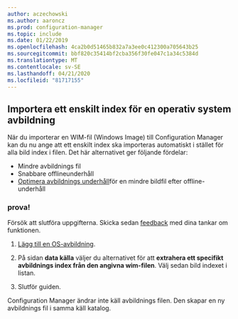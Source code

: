 ```yaml
---
author: aczechowski
ms.author: aaroncz
ms.prod: configuration-manager
ms.topic: include
ms.date: 01/22/2019
ms.openlocfilehash: 4ca2b0d51465b832a7a3ee0c412300a705643b25
ms.sourcegitcommit: bbf820c35414bf2cba356f30fe047c1a34c5384d
ms.translationtype: MT
ms.contentlocale: sv-SE
ms.lasthandoff: 04/21/2020
ms.locfileid: "81717155"
---
```

## <a name="import-a-single-index-of-an-os-image"></a><a name="bkmk_index"></a>Importera ett enskilt index för en operativ system avbildning
<!--3719699-->

När du importerar en WIM-fil (Windows Image) till Configuration Manager kan du nu ange att ett enskilt index ska importeras automatiskt i stället för alla bild index i filen. Det här alternativet ger följande fördelar:

- Mindre avbildnings fil  
- Snabbare offlineunderhåll  
- [Optimera avbildnings underhåll](#bkmk_resetbase)för en mindre bildfil efter offline-underhåll  


### <a name="try-it-out"></a>prova!

Försök att slutföra uppgifterna. Skicka sedan [feedback](../../../../understand/find-help.md#product-feedback) med dina tankar om funktionen.

1. [Lägg till en OS-avbildning](../../../../../osd/get-started/manage-operating-system-images.md#BKMK_AddOSImages).  

2. På sidan **data källa** väljer du alternativet för att **extrahera ett specifikt avbildnings index från den angivna wim-filen**. Välj sedan bild indexet i listan.  

3. Slutför guiden.

Configuration Manager ändrar inte käll avbildnings filen. Den skapar en ny avbildnings fil i samma käll katalog. 

